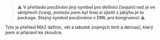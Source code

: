 > :warning: **V přehledu používám jiný symbol pro definici (\equiv) než je ve skriptech (\ceq), protože jsem byl línej si zjistit z jakýho je to package. Stejný symbol používáme v DML pro kongruenci** :warning:

Toto je přehled MA2 definic, vět a tabulek známých limit a derivací, který jsem si připravil ke zkoušce.
